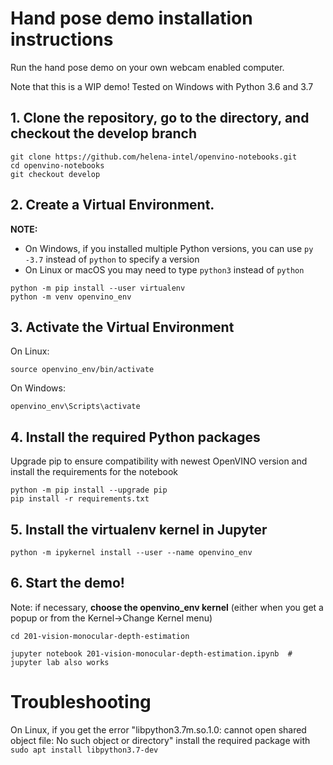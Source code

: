 # Hand pose demo installation instructions

Run the hand pose demo on your own webcam enabled computer.

Note that this is a WIP demo! Tested on Windows with Python 3.6 and 3.7


## 1. Clone the repository, go to the directory, and checkout the develop branch

```
git clone https://github.com/helena-intel/openvino-notebooks.git
cd openvino-notebooks
git checkout develop
```

## 2. Create a Virtual Environment.

**NOTE:**
* On Windows, if you installed multiple Python versions, you can use `py -3.7` instead of `python` to specify a version
* On Linux or macOS you may need to type `python3` instead of `python`

```
python -m pip install --user virtualenv 
python -m venv openvino_env  
```

## 3. Activate the Virtual Environment

On Linux:
```
source openvino_env/bin/activate
```
On Windows:
```
openvino_env\Scripts\activate
```

## 4. Install the required Python packages

Upgrade pip to ensure compatibility with newest OpenVINO version and install the requirements for the notebook

```
python -m pip install --upgrade pip
pip install -r requirements.txt
```

## 5. Install the virtualenv kernel in Jupyter

```
python -m ipykernel install --user --name openvino_env
```

## 6. Start the demo!

Note: if necessary, **choose the openvino_env kernel** (either when you get a popup or from the Kernel->Change Kernel menu)

```
cd 201-vision-monocular-depth-estimation

jupyter notebook 201-vision-monocular-depth-estimation.ipynb  # jupyter lab also works
```

# Troubleshooting

On Linux, if you get the error "libpython3.7m.so.1.0: cannot open shared object file: No such object or directory" install the required package with `sudo apt install libpython3.7-dev`
